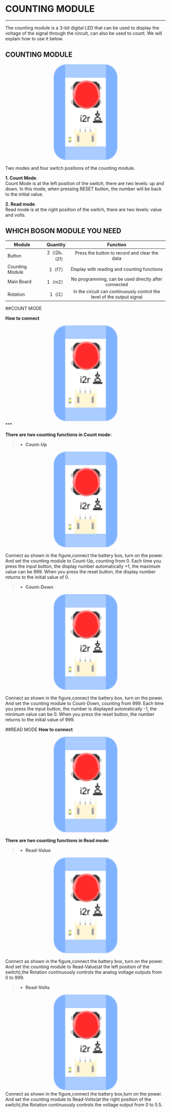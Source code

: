 ﻿# COUNTING MODULE

------
    
The counting module is a 3-bit digital LED that can be used to display the voltage of the signal through the circuit, can also be used to count. We will explain how to use it below.

## COUNTING MODULE

<div align=center>
<img src="https://github.com/joanna1122/Tutorial-FOR-BOSON/blob/master/image/gesture%20recognition/push%20button.png" width="200" height="300" />
</div>

Two modes and four switch positions of the counting module.

**1. Count Mode**.  
Count Mode is at the left position of the switch, there are two levels: up and down. In this mode, when pressing RESET button, the number will be back to the initial value.

**2. Read mode**.  
Read mode is at the right position of the switch, there are two levels: value and volts.


## WHICH BOSON MODULE YOU NEED  

|   Module  | Quantity  |  Function  |
| -------- | -----:  | :----:  |
| Button      | 2（i2b、i2f） |   Press the button to record and clear the data     |
| Counting Module        |   1（f7）   |   Display with reading and counting functions  |
| Main Board        |    1（m2）    |  No programming, can be used directly after connected  |
| Rotation        |    1（i1）    |  In the circuit can continuously control the level of the output signal |

##COUNT MODE

**How to connect**

<div align=center>
<img src="https://github.com/joanna1122/Tutorial-FOR-BOSON/blob/master/image/gesture%20recognition/push%20button.png" width="200" height="300" />
</div>
***

**There are two counting functions in Count mode:**
> * **Count-Up**
<div align=center>
<img src="https://github.com/joanna1122/Tutorial-FOR-BOSON/blob/master/image/gesture%20recognition/push%20button.png" width="200" height="300" />
</div>

Connect as shown in the figure,connect the battery box, turn on the power.
And set the counting module to Count-Up, counting from 0. Each time you press the input button, the display number automatically +1, the maximum value can be 999. When you press the reset button, the display number returns to the initial value of 0.

> * **Count-Down**
<div align=center>
<img src="https://github.com/joanna1122/Tutorial-FOR-BOSON/blob/master/image/gesture%20recognition/push%20button.png" width="200" height="300" />
</div>

Connect as shown in the figure,connect the battery box, turn on the power.
And set the counting module to Count-Down, counting from 999. Each time you press the input button, the number is displayed automatically -1, the minimum value can be 0. When you press the reset button, the number returns to the initial value of 999.

##READ MODE
**How to connect**
<div align=center>
<img src="https://github.com/joanna1122/Tutorial-FOR-BOSON/blob/master/image/gesture%20recognition/push%20button.png" width="200" height="300" />
</div>


**There are two counting functions in Read mode:**
> * **Read-Value**

<div align=center>
<img src="https://github.com/joanna1122/Tutorial-FOR-BOSON/blob/master/image/gesture%20recognition/push%20button.png" width="200" height="300" />
</div>

Connect as shown in the figure,connect the battery box, turn on the power.
And set the counting module to Read-Value(at the left position of the switch),the Rotation continuously controls the analog voltage outputs from 0 to 999.

> * **Read-Volts**

<div align=center>
<img src="https://github.com/joanna1122/Tutorial-FOR-BOSON/blob/master/image/gesture%20recognition/push%20button.png" width="200" height="300" />
</div>
Connect as shown in the figure,connect the battery box,turn on the power.
And set the counting module to Read-Volts(at the right position of the switch),the Rotation continuously controls the voltage output from 0 to 5.5.

